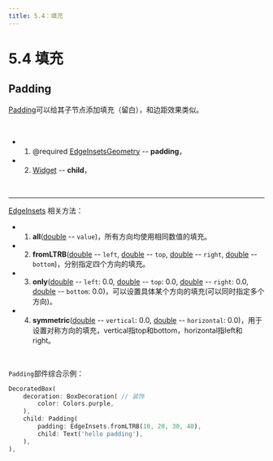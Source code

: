 ```yaml
---
title: 5.4：填充
---
```


# 5.4 填充

## Padding

[Padding](https://api.flutter.dev/flutter/widgets/Padding-class.html)可以给其子节点添加填充（留白），和边距效果类似。

<br>

*   1.   @required [EdgeInsetsGeometry](https://api.flutter.dev/flutter/painting/EdgeInsetsGeometry-class.html) -- **padding**，

*   2.   [Widget](https://api.flutter.dev/flutter/widgets/Widget-class.html) -- **child**，

<br>

---

[EdgeInsets](https://api.flutter.dev/flutter/painting/EdgeInsets-class.html) 相关方法：

*   1.   **all**([double](https://api.flutter.dev/flutter/dart-core/double-class.html) -- `value`)，所有方向均使用相同数值的填充。

*   2.   **fromLTRB**([double](https://api.flutter.dev/flutter/dart-core/double-class.html) -- `left`, [double](https://api.flutter.dev/flutter/dart-core/double-class.html) -- `top`, [double](https://api.flutter.dev/flutter/dart-core/double-class.html) -- `right`, [double](https://api.flutter.dev/flutter/dart-core/double-class.html) -- `bottom`)，分别指定四个方向的填充。

*   3.   **only**([double](https://api.flutter.dev/flutter/dart-core/double-class.html) -- `left`: 0.0, [double](https://api.flutter.dev/flutter/dart-core/double-class.html) -- `top`: 0.0, [double](https://api.flutter.dev/flutter/dart-core/double-class.html) -- `right`: 0.0, [double](https://api.flutter.dev/flutter/dart-core/double-class.html) -- `bottom`: 0.0)，可以设置具体某个方向的填充(可以同时指定多个方向)。

*   4.   **symmetric**([double](https://api.flutter.dev/flutter/dart-core/double-class.html) -- `vertical`: 0.0, [double](https://api.flutter.dev/flutter/dart-core/double-class.html) -- `horizontal`: 0.0)，用于设置对称方向的填充，vertical指top和bottom，horizontal指left和right。

<br>

`Padding`部件综合示例：

```dart
DecoratedBox(
    decoration: BoxDecoration( // 装饰
        color: Colors.purple,
    ),
    child: Padding(
        padding: EdgeInsets.fromLTRB(10, 20, 30, 40),
        child: Text('hello padding'),
    ),
),
```

